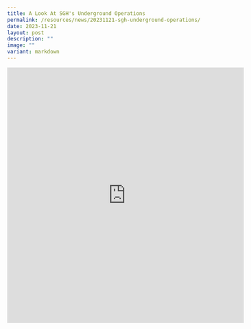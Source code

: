 ```yaml
---
title: A Look At SGH's Underground Operations
permalink: /resources/news/20231121-sgh-underground-operations/
date: 2023-11-21
layout: post
description: ""
image: ""
variant: markdown
---
```

<iframe allow="autoplay; clipboard-write; encrypted-media; picture-in-picture; web-share" allowfullscreen="true" frameborder="0" scrolling="no" style="border:none;overflow:hidden" height="596" width="552" src="https://www.facebook.com/plugins/post.php?href=https%3A%2F%2Fwww.facebook.com%2Falpshealthcaresupplychain%2Fposts%2Fpfbid02jSn5JAhBvekiPgZ2rv7W9rkpNujHJQyqREkXXucGYq93YWzCfjM1GD5GpH1t6Pkml&amp;width=552&amp;show_text=true&amp;height=596&amp;appId"></iframe>